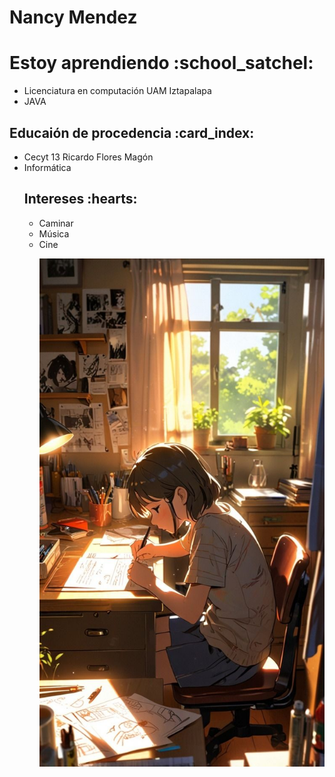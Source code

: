 # Nancy Mendez
<h1>Estoy aprendiendo :school_satchel:</h1>
<ul class="horizontal-list">
    <li>Licenciatura en computación UAM Iztapalapa</li>
    <li>JAVA</li>
</ul>
<h2> Educaión de procedencia  :card_index: </h2>
<ul class="horizontal-list">
    <li>Cecyt 13 Ricardo Flores Magón</li>
    <li>Informática</li>
<h2> Intereses :hearts: </h2>
<ul class="horizontal-list">
    <li>Caminar</li>
    <li>Música</li>
    <li>Cine</li></li>

 ![imagen](https://github.com/nancymendez0/NancyMendez/blob/main/imagenes/descargar%20(1).jpg)
